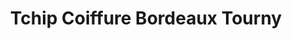 ---
title: "Tchip Coiffure Bordeaux Tourny"
url: /bordeaux/tchip-coiffure-bordeaux-tourny/
shop: coiffeur
---
